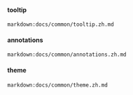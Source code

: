 #### tooltip

`markdown:docs/common/tooltip.zh.md`

#### annotations

`markdown:docs/common/annotations.zh.md`

#### theme

`markdown:docs/common/theme.zh.md`
